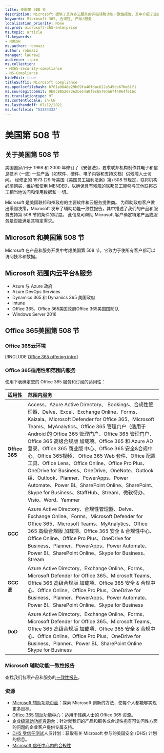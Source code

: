 ```yaml
---
title: 美国第 508 节
description: Microsoft 提供了其许多云服务的详细辅助功能一致性报告，其中介绍了这些服务的辅助功能。
keywords: Microsoft 365, 合规性, 产品/服务
localization_priority: None
ms.prod: microsoft-365-enterprise
ms.topic: article
f1.keywords:
- NOCSH
ms.author: robmazz
author: robmazz
manager: laurawi
audience: itpro
ms.collection:
- M365-security-compliance
- MS-Compliance
hideEdit: true
titleSuffix: Microsoft Compliance
ms.openlocfilehash: b761a9848e29b09fa46fdac822a545dc67be61f1
ms.sourcegitcommit: 9b0c8852e73e2be54a0f9c6570da67f4964f616c
ms.translationtype: MT
ms.contentlocale: zh-CN
ms.lasthandoff: 07/12/2021
ms.locfileid: "53384332"
---
```

# <a name="us-section-508"></a>美国第 508 节

## <a name="about-us-section-508"></a>关于美国第 508 节

美国国家/州于 1998 和 2000 年修订了《安装法》，要求联邦机构制作其电子和信息技术 (一些) 一些产品（如软件、硬件、电子内容和支持文档）供残障人士访问。 经修正的 1973 (29 号美国《美国员工福利法案》第) 508 节规定，联邦机构必须购买、维护和使用 MENDED，以确保具有残障的联邦员工能够与其他联邦员工相当地访问和使用数据和 一切。

Microsoft 是美国联邦和州政府的主要软件和云服务提供商。  为帮助政府客户做出采购决策，Microsoft 发布了辅助功能一致性报告，其中描述了我们的产品和服务支持第 508 节的条件的程度。  此信息可帮助 Microsoft 客户确定特定产品或服务是否能满足其特定需求。

## <a name="microsoft-and-us-section-508"></a>Microsoft 和美国第 508 节

Microsoft 在产品和服务开发中考虑美国第 508 节，它致力于使所有客户都可以访问技术和数据。

## <a name="microsoft-in-scope-cloud-platforms--services"></a>Microsoft 范围内云平台&服务

- Azure 与 Azure 政府
- Azure DevOps Services
- Dynamics 365 和 Dynamics 365 美国政府
- Intune
- Office 365、Office 365美国政府Office 365美国国防队
- Windows Server 2016

## <a name="office-365-and-us-section-508"></a>Office 365美国第 508 节

### <a name="office-365-cloud-environments"></a>Office 365云环境

[!INCLUDE [Office 365 offering intro](../includes/o365-offering-introduction.md)]

### <a name="office-365-applicability-and-in-scope-services"></a>Office 365适用性和范围内服务

使用下表确定您的 Office 365 服务和订阅的适用性：

| **适用性** | **范围内服务** |
|:------------------|:----------------------|
| **Office 365** | Access、Azure Active Directory、 Bookings、合规性管理器、Delve、Excel、Exchange Online、Forms、Kaizala、Microsoft Defender for Office 365、Microsoft Teams、MyAnalytics、Office 365 管理门户（适用于 Android 的 Office 365 管理门户、Office 365 管理门户、Office 365 高级合规版 加载项、Office 365 和 Azure AD 登录、Office 365 商业版 中心、Office 365 安全&合规中心，Office 365视频， Office 365 Web 套件、Office 配置工具、Office Lens、Office Online、Office Pro Plus、OneDrive for Business、OneDrive、OneNote、Outlook 组、Outlook、Planner、PowerApps、Power Automate、Power BI、SharePoint Online、SharePoint、Skype for Business、StaffHub、Stream、微软待办、Visio、Word、Yammer  |
| **GCC** | Azure Active Directory、合规性管理器、Delve、Exchange Online、Forms、Microsoft Defender for Office 365、Microsoft Teams、MyAnalytics、Office 365 高级合规版 加载项、Office 365 安全 & 合规性中心、Office Online、Office Pro Plus、OneDrive for Business、Planner、PowerApps、Power Automate、Power BI、SharePoint Online、Skype for Business、Stream |
| **GCC 高** | Azure Active Directory、Exchange Online、Forms、Microsoft Defender for Office 365、Microsoft Teams、Office 365 高级合规版 加载项、Office 365 安全 & 合规中心、Office Online、Office Pro Plus、OneDrive for Business、Planner、PowerApps、Power Automate、Power BI、SharePoint Online、Skype for Business |
| **DoD** | Azure Active Directory、Exchange Online、Forms、Microsoft Defender for Office 365、Microsoft Teams、Office 365 高级合规版 加载项、Office 365 安全 & 合规中心、Office Online、Office Pro Plus、OneDrive for Business、Planner、Power BI、SharePoint Online Skype for Business |

### <a name="microsoft-accessibility-conformance-reports"></a>Microsoft 辅助功能一致性报告

查找我们各项产品和服务的[一致性报告](https://cloudblogs.microsoft.com/industry-blog/government/2018/09/11/accessibility-conformance-reports/)。

### <a name="resources"></a>资源

- [Microsoft 辅助功能页面](https://go.microsoft.com/fwlink/p/?linkid=2051579)：探索 Microsoft 创新的方法，使每个人都能够实现更多目标。
- [Office 365 辅助功能中心](https://go.microsoft.com/fwlink/p/?linkid=2051801)：适用于残疾人士的 Office 365 资源。
- [企业级辅助功能咨询台](https://go.microsoft.com/fwlink/p/?linkid=2050890)：针对就我们的产品和服务或合规性抱有可访问性方面的问题的企业客户提供专属支持。
- [DHS 受信任测试](https://go.microsoft.com/fwlink/?linkid=2052171)人员计划：获取有关 Microsoft 参与的美国安全 (DHS) 计划的信息。
- [Microsoft 信任中心内的合规性](https://www.microsoft.com/trust-center/compliance/compliance-overview)
